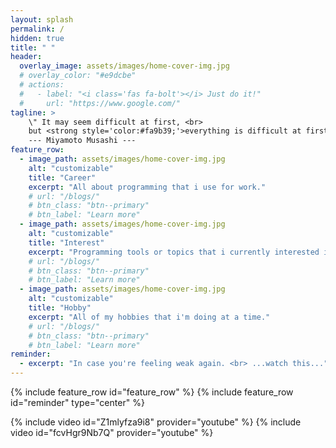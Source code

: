 ```yaml
---
layout: splash
permalink: /
hidden: true
title: " "
header:
  overlay_image: assets/images/home-cover-img.jpg
  # overlay_color: "#e9dcbe"
  # actions:
  #   - label: "<i class='fas fa-bolt'></i> Just do it!"
  #     url: "https://www.google.com/"
tagline: > 
    \" It may seem difficult at first, <br>
    but <strong style='color:#fa9b39;'>everything is difficult at first.</strong>\" <br><br>
    --- Miyamoto Musashi ---
feature_row:
  - image_path: assets/images/home-cover-img.jpg
    alt: "customizable"
    title: "Career"
    excerpt: "All about programming that i use for work."
    # url: "/blogs/"
    # btn_class: "btn--primary"
    # btn_label: "Learn more"
  - image_path: assets/images/home-cover-img.jpg
    alt: "customizable"
    title: "Interest"
    excerpt: "Programming tools or topics that i currently interested in."
    # url: "/blogs/"
    # btn_class: "btn--primary"
    # btn_label: "Learn more" 
  - image_path: assets/images/home-cover-img.jpg
    alt: "customizable"
    title: "Hobby"
    excerpt: "All of my hobbies that i'm doing at a time."
    # url: "/blogs/"
    # btn_class: "btn--primary"
    # btn_label: "Learn more"
reminder:
  - excerpt: "In case you're feeling weak again. <br> ...watch this..."
---
```


{% include feature_row id="feature_row" %}
{% include feature_row id="reminder" type="center" %}

{% include video id="Z1mlyfza9i8" provider="youtube" %}
{% include video id="fcvHgr9Nb7Q" provider="youtube" %}
